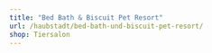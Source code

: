 ```yaml
---
title: "Bed Bath & Biscuit Pet Resort"
url: /haubstadt/bed-bath-und-biscuit-pet-resort/
shop: Tiersalon
---
```

